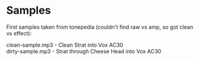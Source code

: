 # Samples

First samples taken from tonepedia (couldn't find raw vs amp, so got clean vs effect):

clean-sample.mp3 - Clean Strat into Vox AC30  
dirty-sample.mp3 - Strat through Cheese Head into Vox AC30
